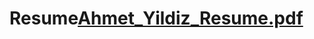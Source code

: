 # Resume[Ahmet_Yildiz_Resume.pdf](https://github.com/abilals58/Resume/files/11197693/Ahmet_Yildiz_Resume.pdf)
